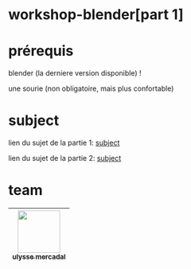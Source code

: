 # workshop-blender[part 1]

# prérequis
blender (la derniere version disponible) !

une sourie (non obligatoire, mais plus confortable)

# subject
lien du sujet de la partie 1: [subject](https://github.com/ulysse-mercadal/workshop_blender-part-1-/blob/main/subject_part_1.md)

lien du sujet de la partie 2: [subject](https://github.com/ulysse-mercadal/workshop_blender-part-1-/blob/main/subject_part_2.md)

# team
| [<img src="https://avatars.githubusercontent.com/u/146720787?v=4" width=85><br><sub>ulysse mercadal</sub>](https://github.com/ulysse-mercadal)
| :------------: |
